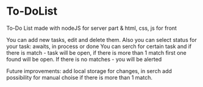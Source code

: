 # To-DoList
To-Do List made with nodeJS for server part &amp; html, css, js for front

You can add new tasks, edit and delete them. Also you can select status for your task: awaits, in process or done
You can serch for certain task and if there is match - task will be open, if there is more than 1 match first one found will be open. 
If there is no matches - you will be alerted

Future improvements: add local storage for changes, in serch add possibility for manual choise if there is more than 1 match.

